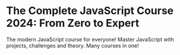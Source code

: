 # The Complete JavaScript Course 2024: From Zero to Expert

The modern JavaScript course for everyone! Master JavaScript with projects, challenges and theory. Many courses in one!
